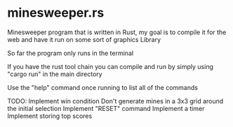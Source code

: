 # minesweeper.rs
Minesweeper program that is written in Rust, my goal is to compile it for the web and have it run on some sort of graphics Library

So far the program only runs in the terminal

If you have the rust tool chain you can compile and run by simply using "cargo run" in the main directory

Use the "help" command once running to list all of the commands

TODO: 
  Implement win condition
  Don't generate mines in a 3x3 grid around the initial selection
  Implement "RESET" command
  Implement a timer
  Implement storing top scores
